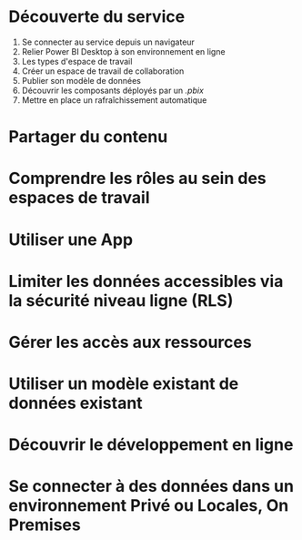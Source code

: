 # Découverte du service
1. Se connecter au service depuis un navigateur
2. Relier Power BI Desktop à son environnement en ligne 
3. Les types d'espace de travail 
4. Créer un espace de travail de collaboration 
5. Publier son modèle de données
6. Découvrir les composants déployés par un _.pbix_
7. Mettre en place un rafraîchissement automatique

# Partager du contenu 

# Comprendre les rôles au sein des espaces de travail 

# Utiliser une App 

# Limiter les données accessibles via la sécurité niveau ligne (RLS) 

# Gérer les accès aux ressources 

# Utiliser un modèle existant de données existant

# Découvrir le développement en ligne 

# Se connecter à des données dans un environnement Privé ou Locales, On Premises 
